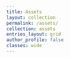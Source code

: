 ```yaml
---
title: Assets
layout: collection
permalink: /assets/
collection: assets
entries_layout: grid
author_profile: false
classes: wide
---
```

